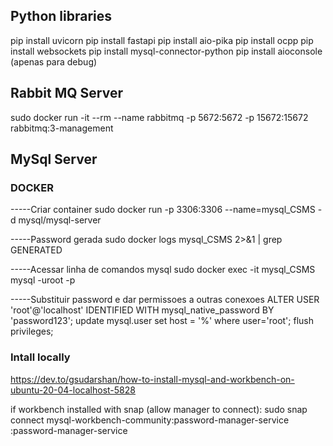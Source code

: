 
## Python libraries
pip install uvicorn
pip install fastapi
pip install aio-pika
pip install ocpp
pip install websockets
pip install mysql-connector-python
pip install aioconsole (apenas para debug)

## Rabbit MQ Server
sudo docker run -it --rm --name rabbitmq -p 5672:5672 -p 15672:15672 rabbitmq:3-management


## MySql Server

### DOCKER
-----Criar container
sudo docker run -p 3306:3306 --name=mysql_CSMS -d mysql/mysql-server

-----Password gerada
sudo docker logs mysql_CSMS 2>&1 | grep GENERATED

-----Acessar linha de comandos mysql
sudo docker exec -it mysql_CSMS mysql -uroot -p

-----Substituir password e dar permissoes a outras conexoes
ALTER USER 'root'@'localhost' IDENTIFIED WITH mysql_native_password BY 'password123';
update mysql.user set host = '%' where user='root';
flush privileges;

### Intall locally

https://dev.to/gsudarshan/how-to-install-mysql-and-workbench-on-ubuntu-20-04-localhost-5828

if workbench installed with snap (allow manager to connect):
sudo snap connect mysql-workbench-community:password-manager-service :password-manager-service
